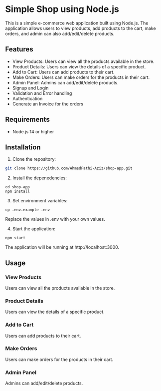 # Simple Shop using Node.js

This is a simple e-commerce web application built using Node.js. The application allows users to view products, add products to the cart, make orders, and admin can also add/edit/delete products.

## Features

- View Products: Users can view all the products available in the store.
- Product Details: Users can view the details of a specific product.
- Add to Cart: Users can add products to their cart.
- Make Orders: Users can make orders for the products in their cart.
- Admin Panel: Admins can add/edit/delete products.
- Signup and Login
- Validation and Error handling
- Authentication
- Generate an Invoice for the orders

## Requirements

- Node.js 14 or higher

## Installation

1. Clone the repository:

```sh
git clone https://github.com/AhmedFathi-Aziz/shop-app.git
```

2. Install the depenedencies:

```
cd shop-app
npm install
```

3. Set environment variables:

```
cp .env.example .env
```

Replace the values in .env with your own values.

4. Start the application:

```
npm start
```

The application will be running at http://localhost:3000.

## Usage

### View Products

Users can view all the products available in the store.

### Product Details

Users can view the details of a specific product.

### Add to Cart

Users can add products to their cart.

### Make Orders

Users can make orders for the products in their cart.

### Admin Panel

Admins can add/edit/delete products.

